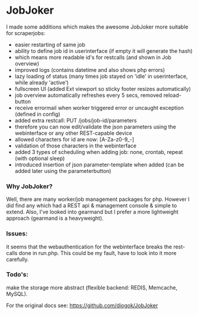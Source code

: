 # JobJoker 

I made some additions which makes the awesome JobJoker more suitable for scraperjobs:

* easier restarting of same job 
* ability to define job id in userinterface (if empty it will generate the hash)
* which means more readable id's for restcalls (and shown in Job overview) 
* improved logs (contains datetime and also shows php errors)
* lazy loading of status (many times job stayed on 'idle' in userinterface, while already 'active') 
* fullscreen UI (added Ext viewport so sticky footer resizes automatically)
* job overview automatically refreshes every 5 secs, removed reload-button
* receive errormail when worker triggered error or uncaught exception (defined in config)
* added extra restcall: PUT /jobs/job-id/parameters
* therefore you can now edit/validate the json parameters using the webinterface or any other REST-capable device
* allowed characters for id are now: [A-Za-z0-9_-]
* validation of those characters in the webinterface
* added 3 types of scheduling when adding job: none, crontab, repeat (with optional sleep)
* introduced insertion of json parameter-template when added (can be added later using the parameterbutton)

### Why JobJoker?

Well, there are many worker/job management packages for php.
However I did find any which had a REST api & management console & simple to extend.
Also, I've looked into gearmand but I prefer a more lightweight approach (gearmand is a heavyweight).

### Issues: 

it seems that the webauthentication for the webinterface breaks the rest-calls done in run.php.
This could be my fault, have to look into it more carefully.

### Todo's:

make the storage more abstract (flexible backend: REDIS, Memcache, MySQL).

For the original docs see: https://github.com/diogok/JobJoker
